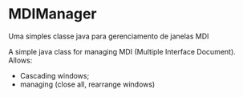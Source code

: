 MDIManager
==========

Uma simples classe java para gerenciamento de janelas MDI


A simple java class for managing MDI (Multiple Interface Document). 
Allows:
- Cascading windows;
- managing (close all, rearrange windows)
